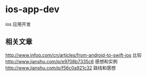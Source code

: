 # ios-app-dev
ios 应用开发

## 相关文章

http://www.infoq.com/cn/articles/from-android-to-swift-ios 比较
http://www.jianshu.com/p/e9708b7335c6 感想和实例
http://www.jianshu.com/p/f56c0a921c32 路线和感想

